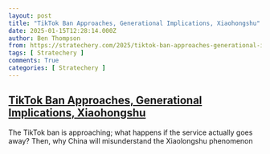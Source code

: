 ```yaml
---
layout: post
title: "TikTok Ban Approaches, Generational Implications, Xiaohongshu"
date: 2025-01-15T12:28:14.000Z
author: Ben Thompson
from: https://stratechery.com/2025/tiktok-ban-approaches-generational-implications-xiaohongshu/
tags: [ Stratechery ]
comments: True
categories: [ Stratechery ]
---
```

<!--1736944094000-->
[TikTok Ban Approaches, Generational Implications, Xiaohongshu](https://stratechery.com/2025/tiktok-ban-approaches-generational-implications-xiaohongshu/)
------

<div>
The TikTok ban is approaching; what happens if the service actually goes away? Then, why China will misunderstand the Xiaolongshu phenomenon
</div>
